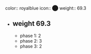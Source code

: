 color:: royalblue
icon:: ⬤
weight:: 69.3
- ## weight 69.3
  - phase 1: 2
  - phase 2: 3
  - phase 3: 2


